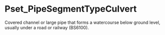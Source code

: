 # Pset_PipeSegmentTypeCulvert

Covered channel or large pipe that forms a watercourse below ground level, usually under a road or railway (BS6100).<!-- end of definition -->
